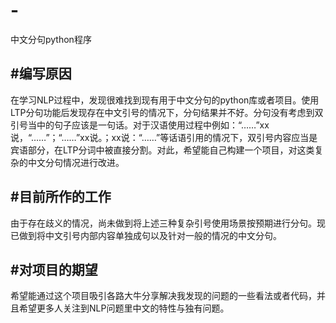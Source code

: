 # -
中文分句python程序

#编写原因
---
  在学习NLP过程中，发现很难找到现有用于中文分句的python库或者项目。使用LTP分句功能后发现存在中文引号的情况下，分句结果并不好。分句没有考虑到双引号当中的句子应该是一句话。对于汉语使用过程中例如：“……”xx说，“……”；“……”xx说。；xx说：“……”等话语引用的情况下，双引号内容应当是宾语部分，在LTP分词中被直接分割。对此，希望能自己构建一个项目，对这类复杂的中文分句情况进行改进。 
  
#目前所作的工作
---
  由于存在歧义的情况，尚未做到将上述三种复杂引号使用场景按预期进行分句。现已做到将中文引号内部内容单独成句以及针对一般的情况的中文分句。
  
#对项目的期望
---
  希望能通过这个项目吸引各路大牛分享解决我发现的问题的一些看法或者代码，并且希望更多人关注到NLP问题里中文的特性与独有问题。
